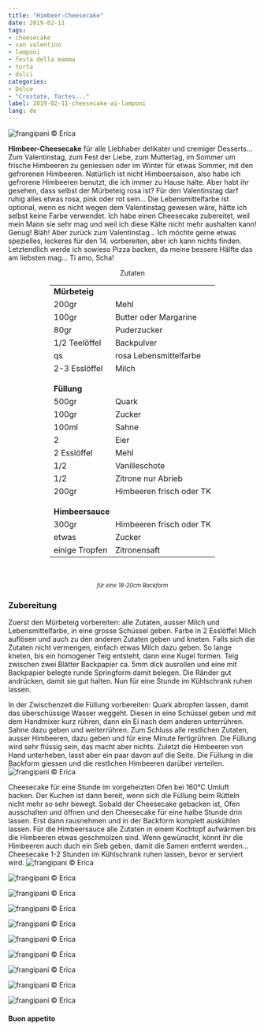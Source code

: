 ```yaml
---
title: "Himbeer-Cheesecake"
date: 2019-02-11
tags:
- cheesecake
- san valentino
- lamponi
- festa della mamma
- torta
- dolci
categories:
- Dolce
- "Crostate, Tartes..."
label: 2019-02-11-cheesecake-ai-lamponi
lang: de
---
```

![](../2019-02-11-cheesecake-ai-lamponi/header.jpeg "frangipani © Erica")

**Himbeer-Cheesecake** für alle Liebhaber delikater und cremiger Desserts... Zum Valentinstag, zum Fest der Liebe, zum Muttertag, im Sommer um frische Himbeeren zu geniessen oder im Winter für etwas Sommer, mit den gefrorenen Himbeeren. Natürlich ist nicht Himbeersaison, also habe ich gefrorene Himbeeren benutzt, die ich immer zu Hause halte. Aber habt ihr gesehen, dass selbst der Mürbeteig rosa ist? Für den Valentinstag darf ruhig alles etwas rosa, pink oder rot sein... Die Lebensmittelfarbe ist optional, wenn es nicht wegen dem Valentinstag gewesen wäre, hätte ich selbst keine Farbe verwendet. Ich habe einen Cheesecake zubereitet, weil mein Mann sie sehr mag und weil ich diese Kälte nicht mehr aushalten kann! Genug! Bläh! Aber zurück zum Valentinstag... Ich möchte gerne etwas spezielles, leckeres für den 14. vorbereiten, aber ich kann nichts finden. Letztendlich werde ich sowieso Pizza backen, da meine bessere Hälfte das am liebsten mag...
Ti amo, Scha!


<div id="wrapper" style="text-align: center">
  <div id="yourdiv" style="display: inline-block;">
    <div class="ingredients" itemscope itemtype="http://schema.org/Recipe">
      <span itemprop="name" style="display:none;">Himbeer-Cheesecake</span>
      <span itemprop="recipeCategory" style="display:none;">Süsses</span>
      <img itemprop="image" style="display:none;" class="ignore-gallery-item" src="../2019-02-11-cheesecake-ai-lamponi/header.jpeg"/>
      <span itemprop="author" style="display:none;">Erica Raiano</span>
      <span itemprop="description" style="display:none;">Himbeer-Cheesecake für alle Liebhaber delikater und cremiger Desserts... Zum Valentinstag, zum Fest der Liebe, zum Muttertag...</span>
      <div class="ingredients-title">Zutaten</div>
      <table>
        <tbody>
          <tr>
            <td colspan="2"><b>Mürbeteig</b></td>
          </tr>
          <tr itemprop="recipeIngredient">
            <td>200gr</td>
            <td>Mehl</td>
          </tr>
          <tr itemprop="recipeIngredient">
            <td>100gr</td>
            <td>Butter oder Margarine</td>
          </tr>
          <tr itemprop="recipeIngredient">
            <td>80gr</td>
            <td>Puderzucker</td>
          </tr>
          <tr itemprop="recipeIngredient">
            <td>1/2 Teelöffel</td>
            <td>Backpulver</td>
          </tr>
          <tr itemprop="recipeIngredient">
            <td>qs</td>
            <td>rosa Lebensmittelfarbe</td>
          </tr>
          <tr itemprop="recipeIngredient">
            <td>2-3 Esslöffel</td>
            <td>Milch</td>
          </tr>
          <tr style="height: 15px;"></tr>
          <tr>          
            <td colspan="2"><b>Füllung</b></td>
          </tr>      
          <tr itemprop="recipeIngredient">
            <td>500gr</td>
            <td>Quark</td>
          </tr>
          <tr itemprop="recipeIngredient">
            <td>100gr</td>
            <td>Zucker</td>
          </tr>
          <tr itemprop="recipeIngredient">
            <td>100ml</td>
            <td>Sahne</td>
          </tr>
          <tr itemprop="recipeIngredient">
            <td>2</td>
            <td>Eier</td>
          </tr>
          <tr itemprop="recipeIngredient">
            <td>2 Esslöffel</td>
            <td>Mehl</td>
          </tr>
          <tr itemprop="recipeIngredient">
            <td>1/2</td>
            <td>Vanilleschote</td>
          </tr>
          <tr itemprop="recipeIngredient">
            <td>1/2</td>
            <td>Zitrone nur Abrieb</td>
          </tr>
          <tr itemprop="recipeIngredient">
            <td>200gr</td>
            <td>Himbeeren frisch oder TK</td>
          </tr>
          <tr style="height: 15px;"></tr>
          <tr>          
            <td colspan="2"><b>Himbeersauce</b></td>
          </tr>      
          <tr itemprop="recipeIngredient">
            <td>300gr</td>
            <td>Himbeeren frisch oder TK</td>
          </tr>
          <tr itemprop="recipeIngredient">
            <td>etwas</td>
            <td>Zucker</td>
          </tr>
          <tr itemprop="recipeIngredient">
            <td>einige Tropfen</td>
            <td>Zitronensaft</td>  
          </tr>
        </tbody>
      </table>
      <br></br>
      <i class="pull-right" style="font-size: 80%;">für eine 18-20cm Backform</i>
    </div>
  </div>
</div>


<h3>
  <font color="grey">
    <i class="fa fa-cogs"></i>
  </font> Zubereitung
</h3>

Zuerst den Mürbeteig vorbereiten: alle Zutaten, ausser Milch und Lebensmittelfarbe, in eine grosse Schüssel geben. Farbe in 2 Esslöffel Milch auflösen und auch zu den anderen Zutaten geben und kneten. Falls sich die Zutaten nicht vermengen, einfach etwas Milch dazu geben. So lange kneten, bis ein homogener Teig entsteht, dann eine Kugel formen. Teig zwischen zwei Blätter Backpapier ca. 5mm dick ausrollen und eine mit Backpapier belegte runde Springform damit belegen. Die Ränder gut andrücken, damit sie gut halten. Nun für eine Stunde im Kühlschrank ruhen lassen.

In der Zwischenzeit die Füllung vorbereiten: Quark abropfen lassen, damit das überschüssige Wasser weggeht. Diesen in eine Schüssel geben und mit dem Handmixer kurz rühren, dann ein Ei nach dem anderen unterrühren. Sahne dazu geben und weiterrühren. Zum Schluss alle restlichen Zutaten, ausser Himbeeren, dazu geben und für eine Minute fertigrühren. Die Füllung wird sehr flüssig sein, das macht aber nichts. Zuletzt die Himbeeren von Hand unterheben, lasst aber ein paar davon auf die Seite. Die Füllung in die Backform giessen und die restlichen Himbeeren darüber verteilen.
![](../2019-02-11-cheesecake-ai-lamponi/teglia.jpeg "frangipani © Erica")

Cheesecake für eine Stunde im vorgeheizten Ofen bei 160°C Umluft backen. Der Kuchen ist dann bereit, wenn sich die Füllung beim Rütteln nicht mehr so sehr bewegt. Sobald der Cheesecake gebacken ist, Ofen ausschalten und öffnen und den Cheesecake für eine halbe Stunde drin lassen. Erst dann rausnehmen und in der Backform komplett auskühlen lassen. Für die Himbeersauce alle Zutaten in einem Kochtopf aufwärmen bis die Himbeeren etwas geschmolzen sind. Wenn gewünscht, könnt ihr die Himbeeren auch duch ein Sieb geben, damit die Samen entfernt werden... Cheesecake 1-2 Stunden im Kühlschrank ruhen lassen, bevor er serviert wird.
![](../2019-02-11-cheesecake-ai-lamponi/risultato1.jpeg "frangipani © Erica")

![](../2019-02-11-cheesecake-ai-lamponi/risultato2.jpeg "frangipani © Erica")

![](../2019-02-11-cheesecake-ai-lamponi/risultato3.jpeg "frangipani © Erica")

![](../2019-02-11-cheesecake-ai-lamponi/risultato4.jpeg "frangipani © Erica")

![](../2019-02-11-cheesecake-ai-lamponi/risultato5.jpeg "frangipani © Erica")

![](../2019-02-11-cheesecake-ai-lamponi/risultato6.jpeg "frangipani © Erica")

![](../2019-02-11-cheesecake-ai-lamponi/risultato7.jpeg "frangipani © Erica")

![](../2019-02-11-cheesecake-ai-lamponi/risultato8.jpeg "frangipani © Erica")

![](../2019-02-11-cheesecake-ai-lamponi/risultato9.jpeg "frangipani © Erica")

![](../2019-02-11-cheesecake-ai-lamponi/risultato10.jpeg "frangipani © Erica")

<h4>Buon appetito
  <font color="red">
    <i class="fa fa-smile-o"></i>
  </font>
</h4>
